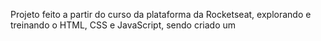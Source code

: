 Projeto feito a partir do curso da plataforma da Rocketseat, explorando e treinando o HTML, CSS e JavaScript, sendo criado um 
